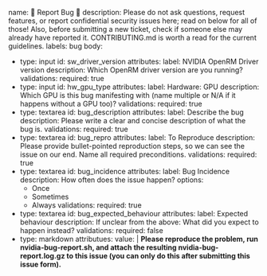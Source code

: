 name: 🐞 Report Bug 🐞
description: Please do not ask questions, request features, or report confidential security issues here; read on below for all of those! Also, before submitting a new ticket, check if someone else may already have reported it. CONTRIBUTING.md is worth a read for the current guidelines.
labels: bug
body:
- type: input
  id: sw_driver_version
  attributes:
    label: NVIDIA OpenRM Driver version
    description: Which OpenRM driver version are you running?
  validations:
    required: true
- type: input
  id: hw_gpu_type
  attributes:
    label: Hardware: GPU
    description: Which GPU is this bug manifesting with (name multiple or N/A if it happens without a GPU too)?
  validations:
    required: true
- type: textarea
   id: bug_description
   attributes:
     label: Describe the bug
     description: Please write a clear and concise description of what the bug is.
   validations:
     required: true
- type: textarea
   id: bug_repro
   attributes:
     label: To Reproduce
     description: Please provide bullet-pointed reproduction steps, so we can see the issue on our end. Name all required preconditions.
   validations:
     required: true
- type: textarea
   id: bug_incidence
   attributes:
     label: Bug Incidence
     description: How often does the issue happen?
     options:
     - Once
     - Sometimes
     - Always
   validations:
     required: true
- type: textarea
   id: bug_expected_behaviour
   attributes:
     label: Expected behaviour
     description: If unclear from the above: What did you expect to happen instead?
   validations:
     required: false
- type: markdown
  attributues:
    value: |
      **Please reproduce the problem, run nvidia-bug-report.sh, and attach the resulting nvidia-bug-report.log.gz to this issue (you can only do this after submitting this issue form).**
